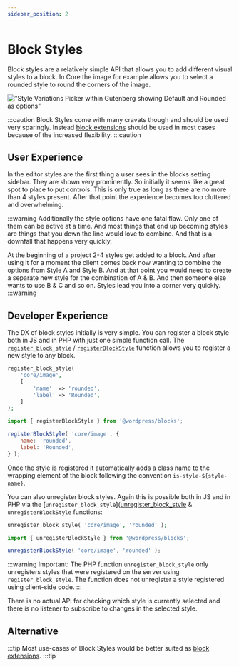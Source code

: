 ```yaml
---
sidebar_position: 2
---
```


# Block Styles

Block styles are a relatively simple API that allows you to add different visual styles to a block. In Core the image for example allows you to select a rounded style to round the corners of the image. 

!["Style Variations Picker within Gutenberg showing Default and Rounded as options"](/img/image-block-styles.png)

:::caution
Block Styles come with many cravats though and should be used very sparingly. Instead [block extensions](block-extensions) should be used in most cases because of the increased flexibility.
:::caution

## User Experience
In the editor styles are the first thing a user sees in the blocks setting sidebar. They are shown very prominently. So initially it seems like a great spot to place to put controls. This is only true as long as there are no more than 4 styles present. After that point the experience becomes too cluttered and overwhelming.

:::warning
Additionally the style options have one fatal flaw. Only one of them can be active at a time. And most things that end up becoming styles are things that you down the line would love to combine. And that is a downfall that happens very quickly. 

At the beginning of a project 2-4 styles get added to a block. And after using it for a moment the client comes back now wanting to combine the options from Style A and Style B. And at that point you would need to create a separate new style for the combination of A & B. And then someone else wants to use B & C and so on. Styles lead you into a corner very quickly. 
:::warning

## Developer Experience
The DX of block styles initially is very simple. You can register a block style both in JS and in PHP with just one simple function call. The [`register_block_style`](https://developer.wordpress.org/reference/functions/register_block_style/) / [`registerBlockStyle`](https://developer.wordpress.org/block-editor/reference-guides/block-api/block-styles/) function allows you to register a new style to any block.

```php title="In PHP:"
register_block_style(
    'core/image',
    [
        'name'  => 'rounded',
        'label' => 'Rounded',
    ]
);
```

```js title="In JavaScript:"
import { registerBlockStyle } from '@wordpress/blocks';

registerBlockStyle( 'core/image', {
    name: 'rounded',
    label: 'Rounded',
} );
```


Once the style is registered it automatically adds a class name to the wrapping element of the block following the convention `is-style-${style-name}`. 

You can also unregister block styles. Again this is possible both in JS and in PHP via the [`unregister_block_style`]([unregister_block_style](https://developer.wordpress.org/reference/functions/unregister_block_style/) & `unregisterBlockStyle` functions:

```php title="In PHP:"
unregister_block_style( 'core/image', 'rounded' );
```

```js title="In JavaScript:"
import { unregisterBlockStyle } from '@wordpress/blocks';

unregisterBlockStyle( 'core/image', 'rounded' );
```


:::warning
Important: The PHP function `unregister_block_style` only unregisters styles that were registered on the server using `register_block_style`. The function does not unregister a style registered using client-side code.
:::


There is no actual API for checking which style is currently selected and there is no listener to subscribe to changes in the selected style. 

## Alternative
:::tip
Most use-cases of Block Styles would be better suited as [block extensions](block-extensions). 
:::tip